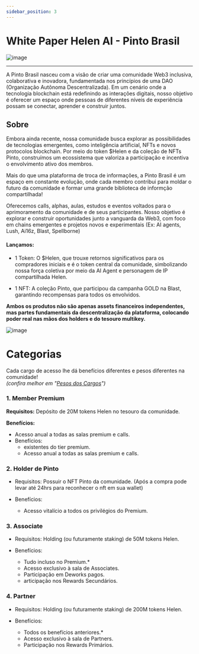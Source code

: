 ```yaml
---
sidebar_position: 3
---
```


# White Paper Helen AI - Pinto Brasil

![image](https://github.com/user-attachments/assets/39ba3d15-85bb-438f-8a8f-827f0b5abf6c)

---


A Pinto Brasil nasceu com a visão de criar uma comunidade Web3 inclusiva, colaborativa e inovadora, fundamentada nos princípios de uma DAO (Organização Autônoma Descentralizada). Em um cenário onde a tecnologia blockchain está redefinindo as interações digitais, nosso objetivo é oferecer um espaço onde pessoas de diferentes níveis de experiência possam se conectar, aprender e construir juntos.

## Sobre

Embora ainda recente, nossa comunidade busca explorar as possibilidades de tecnologias emergentes, como inteligência artificial, NFTs e novos protocolos blockchain. Por meio do token $Helen e da coleção de NFTs Pinto, construímos um ecossistema que valoriza a participação e incentiva o envolvimento ativo dos membros.

Mais do que uma plataforma de troca de informações, a Pinto Brasil é um espaço em constante evolução, onde cada membro contribui para moldar o futuro da comunidade e formar uma grande biblioteca de informção compartilhada!

Oferecemos calls, alphas, aulas, estudos e eventos voltados para o aprimoramento da comunidade e de seus participantes. Nosso objetivo é explorar e construir oportunidades junto a vanguarda da Web3, com foco em chains emergentes e projetos novos e experimentais (Ex: AI agents, Lush, Ai16z, Blast, Spellborne)

#### Lançamos:

- 1 Token: O $Helen, que trouxe retornos significativos para os compradores iniciais e é o token central da comunidade, simbolizando nossa força coletiva por meio da AI Agent e personagem de IP compartilhada Helen.

- 1 NFT: A coleção Pinto, que participou da campanha GOLD na Blast, garantindo recompensas para todos os envolvidos.

**Ambos os produtos não são apenas assets financeiros independentes, mas partes fundamentais da descentralização da plataforma, colocando poder real nas mãos dos holders e do tesouro multikey.**

![image](https://github.com/user-attachments/assets/1fd0c517-5bc0-4408-a2ad-f7a084a5f7dd)

# Categorias

Cada cargo de acesso lhe dá benefícios diferentes e pesos diferentes na comunidade!  
*(confira melhor em "[Pesos dos Cargos](/docs/tutorial-basics/Pesoscargos.md)")*

### 1. Member Premium
**Requisitos:** Depósito de 20M tokens Helen no tesouro da comunidade.

**Benefícios:**
- Acesso anual a todas as salas premium e calls.
- Benefícios:
  - existentes do tier premium.
  - Acesso anual a todas as salas premium e calls.
### 2. Holder de Pinto
- Requisitos: Possuir o NFT Pinto da comunidade. 
(Após a compra pode levar até 24hrs para reconhecer o nft em sua wallet)
- Benefícios:

   - Acesso vitalício a todos os privilégios do Premium.

### 3. Associate
 - Requisitos: Holding (ou futuramente staking) de 50M tokens Helen. 
 - Benefícios:
   
   - Tudo incluso no Premium.*
   - Acesso exclusivo à sala de Associates.
   - Participação em Deworks pagos.
   - articipação nos Rewards Secundários.
     
### 4. Partner
- Requisitos: Holding (ou futuramente staking) de 200M tokens Helen.
- Benefícios:
  
   - Todos os benefícios anteriores.*
   - Acesso exclusivo à sala de Partners.
   - Participação nos Rewards Primários.
